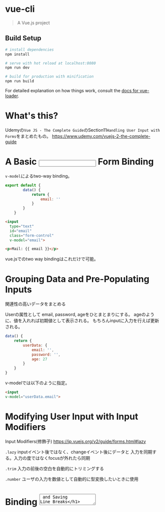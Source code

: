 # vue-cli

> A Vue.js project

## Build Setup

``` bash
# install dependencies
npm install

# serve with hot reload at localhost:8080
npm run dev

# build for production with minification
npm run build
```

For detailed explanation on how things work, consult the [docs for vue-loader](http://vuejs.github.io/vue-loader).

# What's this?
Udemyの`Vue JS - The Complete Guide`のSection11`Handling User Input with Forms`をまとめたもの。
https://www.udemy.com/vuejs-2-the-complete-guide

# A Basic <input> Form Binding

`v-model`によるtwo-way binding。

```javascript
export default {
        data() {
            return {
                email: ''
            }
        }
    }
```

```html
<input
  type="text"
  id="email"
  class="form-control"
  v-model="email">
```

```html
<p>Mail: {{ email }}</p>
```

vue.jsでのtwo way bindingはこれだけで可能。

# Grouping Data and Pre-Populating Inputs

関連性の高いデータをまとめる

Userの属性として email, password, ageをひとまとまりにする。
ageのように、値を入れれば初期値として表示される。
もちろんinputに入力を行えば更新される。

```javascript
data() {
    return {
        userData: {
            email: '',
            password: '',
            age: 27
        }
    }
}
```

v-modelでは以下のように指定。

```html
<input
v-model="userData.email">
```

# Modifying User Input with Input Modifiers

Input Modifiers(修飾子)
https://jp.vuejs.org/v2/guide/forms.html#lazy

`.lazy`
inputイベント後ではなく、changeイベント後にデータと
入力を同期する。入力の度ではなくfocusが外れたら同期

`.trim`
入力の前後の空白を自動的にトリミングする

`.number`
ユーザの入力を数値として自動的に型変換したいときに使用

# Binding <textarea> and Saving Line Breaks

以下は動作しない

```html
<textarea>{{ test }}</textarea>
```

以下のようにv-modelを指定すれば、default値が設定される。

```html
<textarea
  id="message"
  rows="5"
  class="form-control"
  v-model="message"></textarea>
```

```javascript
data() {
    return {
        userData: {
            email: '',
            password: '',
            age: 27
        },
        message: "A default message"
    }
}
```

## textareaに入力した改行を保った状態で表示したい場合

出力htmlのstyleを以下のようにする。

```html
 <p style="white-space: pre">Message: {{ message }} </p>
 ```

# Using Checkboxes and Saving Data in Arrays

# Using Radio Buttons

# Handling Dropdowns with <select> and <option>

# What v-model does and How to Create a Custom Control

# Creating a Custom Control(Input)

# Submitting a Form

# Time to Practice - Forms

